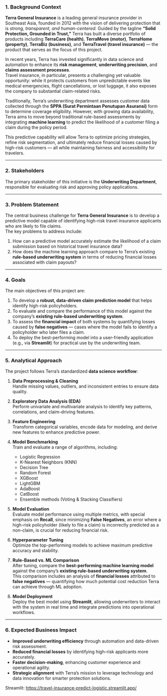### **1. Background Context**

**Terra General Insurance** is a leading general insurance provider in Southeast Asia, founded in 2012 with the vision of delivering protection that is *strong, transparent, and human-centered.* Guided by the tagline **“Solid Protection, Grounded in Trust,”** Terra has built a diverse portfolio of products including **TerraCare (health)**, **TerraMove (motor)**, **TerraHome (property)**, **TerraBiz (business)**, and **TerraTravel (travel insurance)** — the product that serves as the focus of this project.

In recent years, Terra has invested significantly in data science and automation to enhance its **risk management**, **underwriting precision**, and **claims assessment processes**.  
Travel insurance, in particular, presents a challenging yet valuable opportunity: while it protects customers from unpredictable events like medical emergencies, flight cancellations, or lost luggage, it also exposes the company to substantial claim-related risks.

Traditionally, Terra’s underwriting department assesses customer data collected through the **SPPA (Surat Permintaan Penutupan Asuransi)** form to determine coverage eligibility. However, with growing data availability, Terra aims to move beyond traditional rule-based assessments by integrating **machine learning** to predict the likelihood of a customer filing a claim during the policy period.

This predictive capability will allow Terra to optimize pricing strategies, refine risk segmentation, and ultimately reduce financial losses caused by high-risk customers — all while maintaining fairness and accessibility for travelers.

---

### **2. Stakeholders**

The primary stakeholder of this initiative is the **Underwriting Department**, responsible for evaluating risk and approving policy applications.  

---

### **3. Problem Statement**

The central business challenge for **Terra General Insurance** is to develop a predictive model capable of identifying high-risk travel insurance applicants who are likely to file claims.  
The key problems to address include:

1. How can a predictive model accurately estimate the likelihood of a claim submission based on historical travel insurance data?  
2. How does the machine learning approach compare to Terra’s existing **rule-based underwriting system** in terms of reducing financial losses associated with claim payouts?

---

### **4. Goals**

The main objectives of this project are:

1. To develop a **robust, data-driven claim prediction model** that helps identify high-risk policyholders.  
2. To evaluate and compare the performance of this model against the company’s **existing rule-based underwriting system**.  
3. To assess the **financial impact** of both systems by quantifying losses caused by **false negatives** — cases where the model fails to identify a policyholder who later files a claim.  
4. To deploy the best-performing model into a user-friendly application (e.g., via **Streamlit**) for practical use by the underwriting team.

---

### **5. Analytical Approach**

The project follows Terra’s standardized **data science workflow**:

1. **Data Preprocessing & Cleaning**  
   Handle missing values, outliers, and inconsistent entries to ensure data quality.  

2. **Exploratory Data Analysis (EDA)**  
   Perform univariate and multivariate analysis to identify key patterns, correlations, and claim-driving features.  

3. **Feature Engineering**  
   Transform categorical variables, encode data for modeling, and derive new features to enhance predictive power.  

4. **Model Benchmarking**  
   Train and evaluate a range of algorithms, including:  
   - Logistic Regression  
   - K-Nearest Neighbors (KNN)  
   - Decision Tree  
   - Random Forest  
   - XGBoost  
   - LightGBM  
   - AdaBoost  
   - CatBoost  
   - Ensemble methods (Voting & Stacking Classifiers)

5. **Model Evaluation**  
   Evaluate model performance using multiple metrics, with special emphasis on **Recall**, since minimizing **False Negatives**, an error where a high-risk policyholder (likely to file a claim) is incorrectly predicted as a non-claim, is crucial for reducing financial risk.  

6. **Hyperparameter Tuning**  
   Optimize the top-performing models to achieve maximum predictive accuracy and stability.  

7. **Rule-Based vs. ML Comparison**  
   After tuning, compare the **best-performing machine learning model** against the company’s **existing rule-based underwriting system**.  
   This comparison includes an analysis of **financial losses** attributed to **false negatives** — quantifying how much potential cost reduction Terra can achieve through ML adoption.  

8. **Model Deployment**  
   Deploy the best model using **Streamlit**, allowing underwriters to interact with the system in real time and integrate predictions into operational workflows.  

---

### **6. Expected Business Impact**

- **Improved underwriting efficiency** through automation and data-driven risk assessment.  
- **Reduced financial losses** by identifying high-risk applicants more accurately.  
- **Faster decision-making**, enhancing customer experience and operational agility.  
- **Strategic alignment** with Terra’s mission to leverage technology and data innovation for smarter protection solutions.

Streamlit: https://travel-insurance-predict-logistic.streamlit.app/
